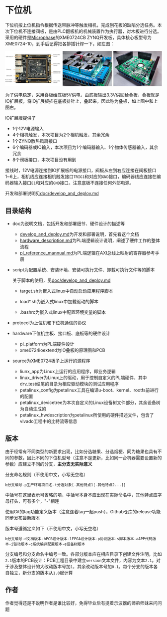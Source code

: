 # 下位机

下位机按上位机指令根据传送带脉冲等触发相机，完成刨花板的缺陷分选任务。本次下位机不连接阀板，是由PLC翻板机的机械装置作为执行器，对木板进行分选。采用的硬件是[Microphase](https://www.microphase.cn/)的XME0724CB ZYNQ开发板，具体核心板型号为XME0724-10，到手后记得把各排插针焊一下，如左图：

![1](README.assets/1.jpg)

为了供电稳定，采用叠板给底板5V供电，由底板输出3.3V供回给叠板，叠板就是IO扩展板，将IO扩展板插在底板排针上，叠起来，因此称为叠板，如上图中和上图右。

IO扩展版提供了

- 1个12V电源输入
- 4个相机触发，本次项目为2个相机触发，其余冗余
- 1个ZYNQ散热风扇接口 
- 6个编码器或IO输入，本次项目为1个编码器输入、1个物体传感器输入，其余冗余
- 8个阀板接口，本次项目没有用到

接线时，12V电源连接到IO扩展板的电源接口，阀板从左到右应连接在阀板接口1~6上，相机线应连接相机触发接口`TRIG1`和对应的`GND`接口，编码器线应连接在编码器输入接口`E1`和对应的`GND`接口。注意底板不连接任何外部电源。

开发和部署说明见[doc/develop_and_deploy.md](doc/develop_and_deploy.md)

## 目录结构

- doc为说明文档，包括开发和部署细节、硬件设计的描述等

  - [develop_and_deploy.md](doc/develop_and_deploy.md)为开发和部署说明，首先看这个文档
  - [hardware_description.md](doc/hardware_description.md)为PL端逻辑设计说明，阐述了硬件工作的整体流程
  - [pl_reference_mannual.md](doc/pl_reference_mannual.md)为PL端逻辑在AXI总线上映射的寄存器参考手册

- script为配置系统、安装环境、安装可执行文件、卸载可执行文件等的脚本

  关于脚本的使用，见[doc/develop_and_deploy.md](doc/develop_and_deploy.md)

  - target.sh为嵌入式linux中自动启动应用程序脚本

  - load\*.sh为嵌入式linux中加载驱动的脚本
  - .bashrc为嵌入式linux中配置环境变量的脚本

- protocol为上位机和下位机通信的协议

- hardware下位机主板、接口板、底板等的硬件设计

  - pl_platform为PL端硬件设计
  - xme0724ioextend为IO叠板的原理图和PCB

- source为XME0724板子上运行的源程序

  - liunx_app为Linux上运行的应用程序，即业务逻辑
  - linux_driver为Linux上的驱动，用于控制自定义的PL端硬件，其中drv_test结尾的目录为相应驱动模块的测试应用程序
  - petalinux_config为petalinux工具在编译u-boot、kernel、rootfs前进行的配置
  - petalinux_devicetree为本次自定义的Linux设备树文件部分，其余设备树为自动生成的
  - petalinux_hwdescription为petalinux所使用的硬件描述文件，包含了vivado工程中的比特流等信息

## 版本

由于经常有不同类型的新要求出现，比如分选糖果、分选烟梗、同为糖果也具有不同的参数，因此不同的下位机型号（注意不是更新，比如同一台机器需要设置新的参数）应建立不同的分支，**主分支无实际意义**

分支命名规则（不使用中文，小写无空格）

```shell
b分支编号-p生产环境项目名-t分选对象[-其他特点1[-其他特点2...]]
```

中括号在这里表示可省略的项，中括号本身不应出现在实际命名中，其他特点应字母打头，可有多个，"-"相连

使用Git的tag功能定义版本（注意连着tag一起push），Github仓库的release功能同步发布最新版本

版本号遵循定义如下（不使用中文，小写无空格）

```shell
b分支编号-d文档版本-hPCB设计版本-lFPGA设计版本-p协议版本-s脚本版本-aAPP代码版本-i驱动版本-c系统编译配置版本-e设备树版本
```

分支编号和分支命名中编号一致。各部分版本应在相应目录下创建文件注明，比如`2.1`版本的PCB设计：PCB工程目录中建立`version`文本文件，内容为文本`2.1`。对于涉及整体设计的大改动版本号加`1`，其余改动版本号加`0.1`。每个分支的版本各自独立，新分支的版本从`1.0`起计算

##  作者

作者觉得还是不说明作者是谁比较好，免得毕业后有提着示波器的师弟师妹来问问题